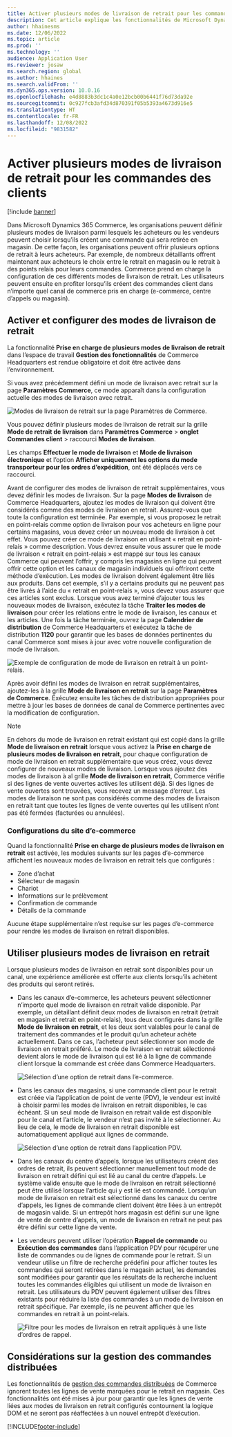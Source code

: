 ```yaml
---
title: Activer plusieurs modes de livraison de retrait pour les commandes des clients
description: Cet article explique les fonctionnalités de Microsoft Dynamics 365 Commerce qui vous permettent de créer des commandes client pour le retrait en magasin.
author: hhainesms
ms.date: 12/06/2022
ms.topic: article
ms.prod: ''
ms.technology: ''
audience: Application User
ms.reviewer: josaw
ms.search.region: global
ms.author: hhaines
ms.search.validFrom: ''
ms.dyn365.ops.version: 10.0.16
ms.openlocfilehash: e4d8883b3dc1c4a0e12bcb00b6441f76d73da92e
ms.sourcegitcommit: 0c927fcb3afd34d870391f05b5393a4673d916e5
ms.translationtype: HT
ms.contentlocale: fr-FR
ms.lasthandoff: 12/08/2022
ms.locfileid: "9831582"
---
```

# <a name="enable-multiple-pickup-delivery-modes-for-customer-orders"></a>Activer plusieurs modes de livraison de retrait pour les commandes des clients

[!include [banner](includes/banner.md)]


Dans Microsoft Dynamics 365 Commerce, les organisations peuvent définir plusieurs modes de livraison parmi lesquels les acheteurs ou les vendeurs peuvent choisir lorsqu’ils créent une commande qui sera retirée en magasin. De cette façon, les organisations peuvent offrir plusieurs options de retrait à leurs acheteurs. Par exemple, de nombreux détaillants offrent maintenant aux acheteurs le choix entre le retrait en magasin ou le retrait à des points relais pour leurs commandes. Commerce prend en charge la configuration de ces différents modes de livraison de retrait. Les utilisateurs peuvent ensuite en profiter lorsqu’ils créent des commandes client dans n’importe quel canal de commerce pris en charge (e-commerce, centre d’appels ou magasin).

## <a name="enable-and-configure-pickup-delivery-modes"></a>Activer et configurer des modes de livraison de retrait

La fonctionnalité **Prise en charge de plusieurs modes de livraison de retrait** dans l’espace de travail **Gestion des fonctionnalités** de Commerce Headquarters est rendue obligatoire et doit être activée dans l’environnement.

Si vous avez précédemment défini un mode de livraison avec retrait sur la page **Paramètres Commerce**, ce mode apparaît dans la configuration actuelle des modes de livraison avec retrait.

![Modes de livraison de retrait sur la page Paramètres de Commerce.](media/multiplepickupparameter.png)

Vous pouvez définir plusieurs modes de livraison de retrait sur la grille **Mode de retrait de livraison** dans **Paramètres Commerce** > **onglet Commandes client** > raccourci **Modes de livraison**.  

Les champs **Effectuer le mode de livraison** et **Mode de livraison électronique** et l’option **Afficher uniquement les options du mode transporteur pour les ordres d’expédition**, ont été déplacés vers ce raccourci.

Avant de configurer des modes de livraison de retrait supplémentaires, vous devez définir les modes de livraison. Sur la page **Modes de livraison** de Commerce Headquarters, ajoutez les modes de livraison qui doivent être considérés comme des modes de livraison en retrait. Assurez-vous que toute la configuration est terminée. Par exemple, si vous proposez le retrait en point-relais comme option de livraison pour vos acheteurs en ligne pour certains magasins, vous devez créer un nouveau mode de livraison à cet effet. Vous pouvez créer ce mode de livraison en utilisant « retrait en point-relais » comme description. Vous devrez ensuite vous assurer que le mode de livraison « retrait en point-relais » est mappé sur tous les canaux Commerce qui peuvent l’offrir, y compris les magasins en ligne qui peuvent offrir cette option et les canaux de magasin individuels qui offriront cette méthode d’exécution. Les modes de livraison doivent également être liés aux produits. Dans cet exemple, s’il y a certains produits qui ne peuvent pas être livrés à l’aide du « retrait en point-relais », vous devez vous assurer que ces articles sont exclus. Lorsque vous avez terminé d’ajouter tous les nouveaux modes de livraison, exécutez la tâche **Traiter les modes de livraison** pour créer les relations entre le mode de livraison, les canaux et les articles. Une fois la tâche terminée, ouvrez la page **Calendrier de distribution** de Commerce Headquarters et exécutez la tâche de distribution **1120** pour garantir que les bases de données pertinentes du canal Commerce sont mises à jour avec votre nouvelle configuration de mode de livraison.

![Exemple de configuration de mode de livraison en retrait à un point-relais.](media/pickupmodes.png)

Après avoir défini les modes de livraison en retrait supplémentaires, ajoutez-les à la grille **Mode de livraison en retrait** sur la page **Paramètres de Commerce**. Exécutez ensuite les tâches de distribution appropriées pour mettre à jour les bases de données de canal de Commerce pertinentes avec la modification de configuration.

> [!NOTE]
> En dehors du mode de livraison en retrait existant qui est copié dans la grille **Mode de livraison en retrait** lorsque vous activez la **Prise en charge de plusieurs modes de livraison en retrait**, pour chaque configuration de mode de livraison en retrait supplémentaire que vous créez, vous devez configurer de nouveaux modes de livraison. Lorsque vous ajoutez des modes de livraison à al grille **Mode de livraison en retrait**, Commerce vérifie si des lignes de vente ouvertes actives les utilisent déjà. Si des lignes de vente ouvertes sont trouvées, vous recevez un message d’erreur. Les modes de livraison ne sont pas considérés comme des modes de livraison en retrait tant que toutes les lignes de vente ouvertes qui les utilisent n’ont pas été fermées (facturées ou annulées).


### <a name="e-commerce-site-configurations"></a>Configurations du site d’e-commerce

Quand la fonctionnalité **Prise en charge de plusieurs modes de livraison en retrait** est activée, les modules suivants sur les pages d’e-commerce affichent les nouveaux modes de livraison en retrait tels que configurés :

- Zone d’achat
- Sélecteur de magasin
- Chariot
- Informations sur le prélèvement
- Confirmation de commande
- Détails de la commande

Aucune étape supplémentaire n’est requise sur les pages d’e-commerce pour rendre les modes de livraison en retrait disponibles.

## <a name="work-with-multiple-pickup-delivery-modes"></a>Utiliser plusieurs modes de livraison en retrait

Lorsque plusieurs modes de livraison en retrait sont disponibles pour un canal, une expérience améliorée est offerte aux clients lorsqu’ils achètent des produits qui seront retirés. 

- Dans les canaux d’e-commerce, les acheteurs peuvent sélectionner n’importe quel mode de livraison en retrait valide disponible. Par exemple, un détaillant définit deux modes de livraison en retrait (retrait en magasin et retrait en point-relais), tous deux configurés dans la grille **Mode de livraison en retrait**, et les deux sont valables pour le canal de traitement des commandes et le produit qu’un acheteur achète actuellement. Dans ce cas, l’acheteur peut sélectionner son mode de livraison en retrait préféré. Le mode de livraison en retrait sélectionné devient alors le mode de livraison qui est lié à la ligne de commande client lorsque la commande est créée dans Commerce Headquarters.

    ![Sélection d’une option de retrait dans l’e-commerce.](media/pickupecommerce.png)

- Dans les canaux des magasins, si une commande client pour le retrait est créée via l’application de point de vente (PDV), le vendeur est invité à choisir parmi les modes de livraison en retrait disponibles, le cas échéant. Si un seul mode de livraison en retrait valide est disponible pour le canal et l’article, le vendeur n’est pas invité à le sélectionner. Au lieu de cela, le mode de livraison en retrait disponible est automatiquement appliqué aux lignes de commande.

    ![Sélection d’une option de retrait dans l’application PDV.](media/pickuppos.png)

- Dans les canaux du centre d’appels, lorsque les utilisateurs créent des ordres de retrait, ils peuvent sélectionner manuellement tout mode de livraison en retrait défini qui est lié au canal du centre d’appels. Le système valide ensuite que le mode de livraison en retrait sélectionné peut être utilisé lorsque l’article qui y est lié est commandé. Lorsqu’un mode de livraison en retrait est sélectionné dans les canaux du centre d’appels, les lignes de commande client doivent être liées à un entrepôt de magasin valide. Si un entrepôt hors magasin est défini sur une ligne de vente de centre d’appels, un mode de livraison en retrait ne peut pas être défini sur cette ligne de vente.
- Les vendeurs peuvent utiliser l’opération **Rappel de commande** ou **Exécution des commandes** dans l’application PDV pour récupérer une liste de commandes ou de lignes de commande pour le retrait. Si un vendeur utilise un filtre de recherche prédéfini pour afficher toutes les commandes qui seront retirées dans le magasin actuel, les demandes sont modifiées pour garantir que les résultats de la recherche incluent toutes les commandes éligibles qui utilisent un mode de livraison en retrait. Les utilisateurs du PDV peuvent également utiliser des filtres existants pour réduire la liste des commandes à un mode de livraison en retrait spécifique. Par exemple, ils ne peuvent afficher que les commandes en retrait à un point-relais.

    ![Filtre pour les modes de livraison en retrait appliqués à une liste d’ordres de rappel.](media/pickuprecallorder.png)

## <a name="considerations-for-distributed-order-management"></a>Considérations sur la gestion des commandes distribuées

Les fonctionnalités de [gestion des commandes distribuées](./dom.md) de Commerce ignorent toutes les lignes de vente marquées pour le retrait en magasin. Ces fonctionnalités ont été mises à jour pour garantir que les lignes de vente liées aux modes de livraison en retrait configurés contournent la logique DOM et ne seront pas réaffectées à un nouvel entrepôt d’exécution.


[!INCLUDE[footer-include](../includes/footer-banner.md)]
